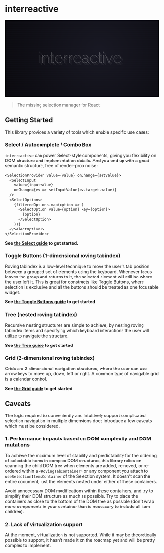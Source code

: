 # interreactive

![Logo image](media/logo.png)

> The missing selection manager for React

## Getting Started

This library provides a variety of tools which enable specific use cases:

### Select / Autocomplete / Combo Box

`interreactive` can power Select-style components, giving you flexibility on DOM structure and implementation details. And you end up with a great semantic structure, free of render-prop noise:

```tsx
<SelectionProvider value={value} onChange={setValue}>
  <SelectInput
    value={inputValue}
    onChange={ev => setInputValue(ev.target.value)}
  />
  <SelectOptions>
    {filteredOptions.map(option => (
      <SelectOption value={option} key={option}>
        {option}
      </SelectOption>
    ))}
  </SelectOptions>
</SelectionProvider>
```

**See [the Select guide](./guides/select.md) to get started.**

### Toggle Buttons (1-dimensional roving tabindex)

Roving tabindex is a low-level technique to move the user's tab position between a grouped set of elements using the keyboard. Whenever focus leaves the group and returns to it, the selected element will still be where the user left it. This is great for constructs like Toggle Buttons, where selection is exclusive and all the buttons should be treated as one focusable widget.

**See [the Toggle Buttons guide](./guides/toggle-buttons.md) to get started**

### Tree (nested roving tabindex)

Recursive nesting structures are simple to achieve, by nesting roving tabindex items and specifying which keyboard interactions the user will utilize to navigate the structure.

**See [the Tree guide](./guides/tree.md) to get started**

### Grid (2-dimensional roving tabindex)

Grids are 2-dimensional navigation structures, where the user can use arrow keys to move up, down, left or right. A common type of navigable grid is a calendar control.

**See [the Grid guide](./guides/grid.md) to get started**

## Caveats

The logic required to conveniently and intuitively support complicated selection navigation in multiple dimensions does introduce a few caveats which must be considered.

### 1. Performance impacts based on DOM complexity and DOM mutations

To achieve the maximum level of stability and predictability for the ordering of selectable items in complex DOM structures, this library relies on scanning the child DOM tree when elements are added, removed, or re-ordered within a `<RovingTabContainer>` or any component you attach to `useSelectionItemsContainer` of the Selection system. It doesn't scan the entire document, just the elements nested under either of these containers.

Avoid unnecessary DOM modifications within these containers, and try to simplify their DOM structure as much as possible. Try to place the containers as close to the bottom of the DOM tree as possible (don't wrap more components in your container than is necessary to include all item children).

### 2. Lack of virtualization support

At the moment, virtualization is not supported. While it may be theoretically possible to support, it hasn't made it on the roadmap yet and will be pretty complex to implement.
